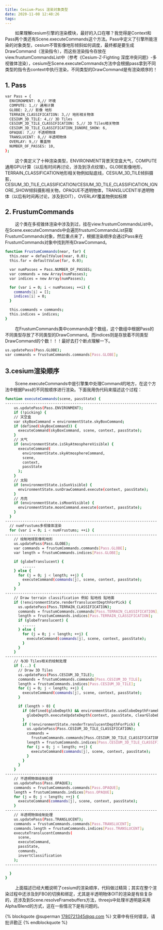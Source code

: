 ```yaml
---
title: Cesium-Pass 渲染对象类型
date: 2020-11-08 12:48:26
tags:
---
```

&ensp; &ensp; &ensp; 如果理解cesium引擎的渲染模块，最好的入口在哪？我觉得是Context和Pass两个类还有Scene.executeCommands这个方法。Pass中定义了引擎所能渲染的对象类型，cesium不管影像地形倾斜如何调度，最终都是要生成DrawCommand（渲染指令），而这些渲染指令存放在view.frustumCommandsList中（参考《Cesium-Z-Fighting 深度冲突问题》-多视锥体渲染），cesium在Scene.executeCommands方法中会根据pass拿到不同类型的指令去context中执行渲染，不同类型的DrawCommand是有渲染顺序的！

## 1. Pass

``` bash
var Pass = {
  ENVIRONMENT: 0,// 环境
  COMPUTE: 1,// 通用计算
  GLOBE: 2,// 影像 地形
  TERRAIN_CLASSIFICATION: 3,// 地形相关物体
  CESIUM_3D_TILE: 4,// 3D Tiles
  CESIUM_3D_TILE_CLASSIFICATION: 5,// 3D Tiles相关物体
  CESIUM_3D_TILE_CLASSIFICATION_IGNORE_SHOW: 6,
  OPAQUE: 7,// 不透明物体
  TRANSLUCENT: 8,// 半透明物体
  OVERLAY: 9,// 覆盖物
  NUMBER_OF_PASSES: 10,
};
```

&ensp; &ensp; &ensp; 这个类定义了十种渲染类型，ENVIRONMENT背景天空盒大气，COMPUTE通用GPU计算（以后有时间再讨论，涉及到浮点纹理）。GLOBE影像地形，TERRAIN_CLASSIFICATION地形相关物例如贴底线，CESIUM_3D_TILE倾斜摄影，CESIUM_3D_TILE_CLASSIFICATION/CESIUM_3D_TILE_CLASSIFICATION_IGNORE_SHOW倾斜摄影相关物，OPAQUE不透明物体，TRANSLUCENT半透明物体（以后有时间再讨论，涉及到OIT），OVERLAY覆盖物例如标牌

## 2. FrustumCommands

&ensp; &ensp; &ensp; 这个类在多视锥体渲染中涉及到过，挂在view.frustumCommandsList中。在Scene.executeCommands中会遍历frustumCommandsList获取FrustumCommands对象，然后重点来了，根据渲染顺序会通过Pass来在FrustumCommands对象中找到所有DrawCommand。

``` bash
function FrustumCommands(near, far) {
  this.near = defaultValue(near, 0.0);
  this.far = defaultValue(far, 0.0);

  var numPasses = Pass.NUMBER_OF_PASSES;
  var commands = new Array(numPasses);
  var indices = new Array(numPasses);

  for (var i = 0; i < numPasses; ++i) {
    commands[i] = [];
    indices[i] = 0;
  }

  this.commands = commands;
  this.indices = indices;
}
```

&ensp; &ensp; &ensp; 在FrustumCommands类中commands是个数组，这个数组中根据Pass的不同类型存放了不同类型的DrawCommand。而indices则是存放着不同类型DrawCommand的个数！！！最好去打个断点理解一下。

``` bash
us.updatePass(Pass.GLOBE);
var commands = frustumCommands.commands[Pass.GLOBE];
```

## 3.cesium渲染顺序

&ensp; &ensp; &ensp; Scene.executeCommands中是引擎集中处理Command的地方，在这个方法中根据Pass的不同按顺序进行渲染。下面我用伪代码来描述这个过程：

``` bash
function executeCommands(scene, passState) {
----------------------------------------------------------------------
    us.updatePass(Pass.ENVIRONMENT);
    if (!picking) {
    // 天空盒
    var skyBoxCommand = environmentState.skyBoxCommand;
    if (defined(skyBoxCommand)) {
      executeCommand(skyBoxCommand, scene, context, passState);
    }
    // 大气
    if (environmentState.isSkyAtmosphereVisible) {
      executeCommand(
        environmentState.skyAtmosphereCommand,
        scene,
        context,
        passState
      );
    }
    // 太阳
    if (environmentState.isSunVisible) {
      environmentState.sunDrawCommand.execute(context, passState);
    }
    // 月亮
    if (environmentState.isMoonVisible) {
      environmentState.moonCommand.execute(context, passState);
    }
  }
----------------------------------------------------------------------
  // numFrustums多视锥体渲染
  for (var i = 0; i < numFrustums; ++i) {
----------------------------------------------------------------------
    // 绘制地球影像和地形
    us.updatePass(Pass.GLOBE);
    var commands = frustumCommands.commands[Pass.GLOBE];
    var length = frustumCommands.indices[Pass.GLOBE];

    if (globeTranslucent) {
        ......
    } else {
      for (j = 0; j < length; ++j) {
        executeCommand(commands[j], scene, context, passState);
      }
    }
----------------------------------------------------------------------
    // Draw terrain classification 例如 贴地线 贴地面
    if (!environmentState.renderTranslucentDepthForPick) {
      us.updatePass(Pass.TERRAIN_CLASSIFICATION);
      commands = frustumCommands.commands[Pass.TERRAIN_CLASSIFICATION];
      length = frustumCommands.indices[Pass.TERRAIN_CLASSIFICATION];
      if (globeTranslucent) {
        ......
      } else {
        for (j = 0; j < length; ++j) {
          executeCommand(commands[j], scene, context, passState);
        }
      }
    }
----------------------------------------------------------------------
    // 与3D Tiles相关的绘制处理
    if (...) {
      // Draw 3D Tiles
      us.updatePass(Pass.CESIUM_3D_TILE);
      commands = frustumCommands.commands[Pass.CESIUM_3D_TILE];
      length = frustumCommands.indices[Pass.CESIUM_3D_TILE];
      for (j = 0; j < length; ++j) {
        executeCommand(commands[j], scene, context, passState);
      }

      if (length > 0) {
        if (defined(globeDepth) && environmentState.useGlobeDepthFramebuffer) {
          globeDepth.executeUpdateDepth(context, passState, clearGlobeDepth);
        }
        if (!environmentState.renderTranslucentDepthForPick) {
          us.updatePass(Pass.CESIUM_3D_TILE_CLASSIFICATION);
          commands =
            frustumCommands.commands[Pass.CESIUM_3D_TILE_CLASSIFICATION];
          length = frustumCommands.indices[Pass.CESIUM_3D_TILE_CLASSIFICATION];
          for (j = 0; j < length; ++j) {
            executeCommand(commands[j], scene, context, passState);
          }
        }
      }
    }
----------------------------------------------------------------------
    // 不透明物体绘制处理
    us.updatePass(Pass.OPAQUE);
    commands = frustumCommands.commands[Pass.OPAQUE];
    length = frustumCommands.indices[Pass.OPAQUE];
    for (j = 0; j < length; ++j) {
      executeCommand(commands[j], scene, context, passState);
    }
----------------------------------------------------------------------
    // 半透明物体绘制处理
    us.updatePass(Pass.TRANSLUCENT);
    commands = frustumCommands.commands[Pass.TRANSLUCENT];
    commands.length = frustumCommands.indices[Pass.TRANSLUCENT];
    executeTranslucentCommands(
      scene,
      executeCommand,
      passState,
      commands,
      invertClassification
    );
----------------------------------------------------------------------

  }
}
```
&ensp; &ensp; &ensp; 上面描述已经大概说明了cesium的渲染顺序，代码做过精简；其实在整个渲染过程中还涉及到FBO的切换和绑定，尤其是半透明物体OIT的渲染是有些复杂的，还涉及到Scene.resolveFramebuffers方法，threejs中处理半透明是采用Alpha/Blend的方式，这在一些情况下是有问题的。

{% blockquote @superman 1780721345@qq.com %}
文章中有任何错误，请批评勘正
{% endblockquote %}
